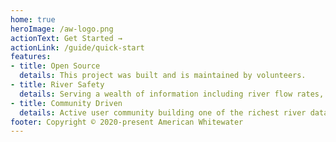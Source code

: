 ```yaml
---
home: true
heroImage: /aw-logo.png
actionText: Get Started →
actionLink: /guide/quick-start
features:
- title: Open Source
  details: This project was built and is maintained by volunteers.
- title: River Safety
  details: Serving a wealth of information including river flow rates, alerts and more.
- title: Community Driven
  details: Active user community building one of the richest river datasets in North America.
footer: Copyright © 2020-present American Whitewater
---
```


